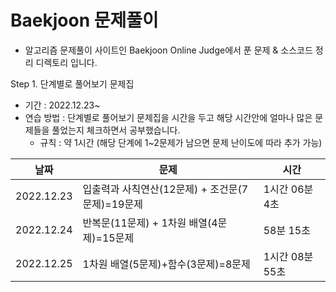 # Baekjoon 문제풀이

- 알고리즘 문제풀이 사이트인 Baekjoon Online Judge에서 푼 문제 & 소스코드 정리 디렉토리 입니다. 

Step 1. 단계별로 풀어보기 문제집

- 기간 : 2022.12.23~
- 연습 방법 : 단계별로 풀어보기 문제집을 시간을 두고 해당 시간안에 얼마나 많은 문제들을 풀었는지 체크하면서 공부했습니다. 
  - 규칙 : 약 1시간 (해당 단계에 1~2문제가 남으면 문제 난이도에 따라 추가 가능)

|날짜|문제|시간|
|-|-|-|
|2022.12.23|입출력과 사칙연산(12문제) + 조건문(7문제)=19문제| 1시간 06분 4초|
|2022.12.24|반복문(11문제) + 1차원 배열(4문제)=15문제| 58분 15초|
|2022.12.25|1차원 배열(5문제)+함수(3문제)=8문제| 1시간 08분 55초|